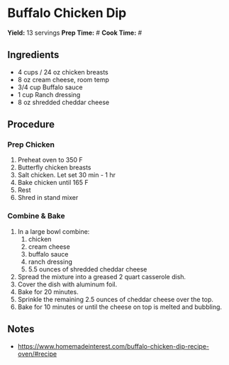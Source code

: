 # Buffalo Chicken Dip
**Yield:** 13 servings
**Prep Time:** #
**Cook Time:** #

## Ingredients
- 4 cups / 24 oz chicken breasts
- 8 oz cream cheese, room temp
- 3/4 cup  Buffalo sauce
- 1 cup Ranch dressing
- 8 oz shredded cheddar cheese

## Procedure
### Prep Chicken
1. Preheat oven to 350 F
2. Butterfly chicken breasts
3. Salt chicken. Let set 30 min - 1 hr
4. Bake chicken until 165 F
5. Rest
6. Shred in stand mixer

### Combine & Bake
1. In a large bowl combine:
     1. chicken
     2. cream cheese
     3. buffalo sauce
     4. ranch dressing
     5. 5.5 ounces of shredded cheddar cheese
2. Spread the mixture into a greased 2 quart casserole dish.
3. Cover the dish with aluminum foil.
4. Bake for 20 minutes.
5. Sprinkle the remaining 2.5 ounces of cheddar cheese over the top.
6. Bake for 10 minutes or until the cheese on top is melted and bubbling.

## Notes
- https://www.homemadeinterest.com/buffalo-chicken-dip-recipe-oven/#recipe
